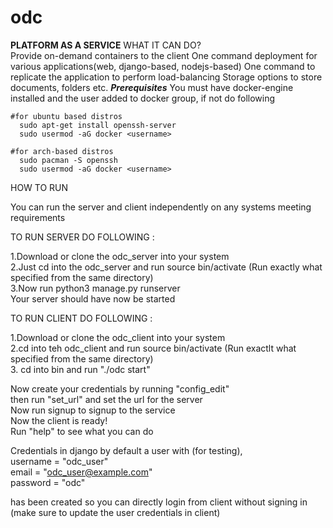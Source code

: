 # odc 

**********PLATFORM AS A SERVICE**********
WHAT IT CAN DO?\
Provide on-demand containers to the client 
One command deployment for various applications(web, django-based, nodejs-based)
One command to replicate the application to perform load-balancing
Storage options to store documents, folders etc.
***********Prerequisites***********
 You must have docker-engine installed and the user added to docker group, if not do following
 
    #for ubuntu based distros
      sudo apt-get install openssh-server
      sudo usermod -aG docker <username>
    
    #for arch-based distros
      sudo pacman -S openssh
      sudo usermod -aG docker <username>

HOW TO RUN 

You can run the server and client independently on any systems meeting requirements

TO RUN SERVER DO FOLLOWING :

  1.Download or clone the odc_server into your system\
  2.Just cd into the odc_server and run source bin/activate (Run exactly what specified from the same directory)\
  3.Now run python3 manage.py runserver \
Your server should have now be started

TO RUN CLIENT DO FOLLOWING :

  1.Download or clone the odc_client into your system\
  2.cd into teh odc_client and run source bin/activate (Run exactlt what specified from the same directory)\
  3. cd into bin and run "./odc start"

Now create your credentials by running "config_edit"\
then run "set_url" and set the url for the server\
Now run signup to signup to the service\
Now the client is ready!\
Run "help" to see what you can do

Credentials in django
by default a user with (for testing),\
username = "odc_user"\
email = "odc_user@example.com"\
password = "odc"

has been created so you can directly login from client without signing in (make sure to update the user credentials in client)
